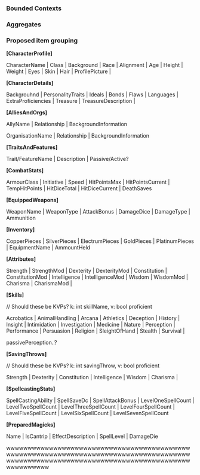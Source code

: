 ### Bounded Contexts

### Aggregates

### Proposed item grouping
**[CharacterProfile]**

CharacterName |
Class |
Background |
Race |
Alignment |
Age |
Height |
Weight |
Eyes |
Skin |
Hair |
ProfilePicture |

**[CharacterDetails]**

Backgrouhnd | PersonalityTraits | Ideals | Bonds | Flaws | Languages | ExtraProficiencies | Treasure | TreasureDescription | 

**[AlliesAndOrgs]**

AllyName | Relationship | BackgroundInformation

OrganisationName | Relationship | BackgroundInformation

**[TraitsAndFeatures]**

Trait/FeatureName | Description | Passive/Active?

**[CombatStats]**

ArmourClass | Initiative | Speed | HitPointsMax | HitPointsCurrent | TempHitPoints | HitDiceTotal | HitDiceCurrent | DeathSaves

**[EquippedWeapons]**

WeaponName | WeaponType | AttackBonus | DamageDice | DamageType | Ammunition

**[Inventory]**

CopperPieces | SilverPieces | ElectrumPieces | GoldPieces | PlatinumPieces | EquipmentName | AmmountHeld

**[Attributes]**

Strength |
StrengthMod |
Dexterity |
DexterityMod |
Constitution |
ConstitutionMod |
Intelligence |
IntelligenceMod |
Wisdom |
WisdomMod |
Charisma |
CharismaMod |


**[Skills]**

// Should these be KVPs? k: int skillName, v: bool proficient

Acrobatics |
AnimalHandling |
Arcana |
Athletics |
Deception |
History |
Insight |
Intimidation |
Investigation |
Medicine |
Nature |
Perception |
Performance |
Persuasion |
Religion |
SleightOfHand |
Stealth |
Survival |

passivePerception..? 


**[SavingThrows]**

// Should these be KVPs? k: int savingThrow, v: bool proficient

Strength |
Dexterity |
Constitution |
Intelligence |
Wisdom |
Charisma |

**[SpellcastingStats]**

SpellCastingAbility | SpellSaveDc | SpellAttackBonus | LevelOneSpellCount | LevelTwoSpellCount | LevelThreeSpellCount | LevelFourSpellCount | LevelFiveSpellCount | LevelSixSpellCount | LevelSevenSpellCount

**[PreparedMagicks]**

Name | IsCantrip | EffectDescription | SpellLevel | DamageDie

wwwwwwwwwwwwwwwwwwwwwwwwwwwwwwwwwwwwwwwwwwwwwwwwwwwwwwwwwwwwwwwwwwwwwwwwwwwwwwwwwwwwwwwwwwwwwwwwwwwwwwwwwwwwwwwwwwwwwwwwwwwwwwwwwwwwwwwwwww

